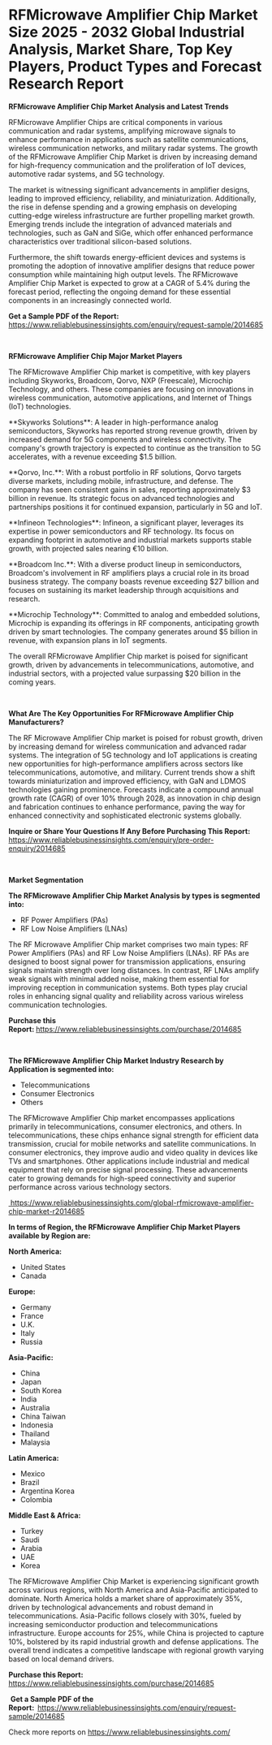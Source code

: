 <p><h1>RFMicrowave Amplifier Chip Market Size 2025 - 2032 Global Industrial Analysis, Market Share, Top Key Players, Product Types and Forecast Research Report</h1></p><p><strong>RFMicrowave Amplifier Chip Market Analysis and Latest Trends</strong></p>
<p><p>RFMicrowave Amplifier Chips are critical components in various communication and radar systems, amplifying microwave signals to enhance performance in applications such as satellite communications, wireless communication networks, and military radar systems. The growth of the RFMicrowave Amplifier Chip Market is driven by increasing demand for high-frequency communication and the proliferation of IoT devices, automotive radar systems, and 5G technology. </p><p>The market is witnessing significant advancements in amplifier designs, leading to improved efficiency, reliability, and miniaturization. Additionally, the rise in defense spending and a growing emphasis on developing cutting-edge wireless infrastructure are further propelling market growth. Emerging trends include the integration of advanced materials and technologies, such as GaN and SiGe, which offer enhanced performance characteristics over traditional silicon-based solutions. </p><p>Furthermore, the shift towards energy-efficient devices and systems is promoting the adoption of innovative amplifier designs that reduce power consumption while maintaining high output levels. The RFMicrowave Amplifier Chip Market is expected to grow at a CAGR of 5.4% during the forecast period, reflecting the ongoing demand for these essential components in an increasingly connected world.</p></p>
<p><strong>Get a Sample PDF of the Report:&nbsp;</strong> <a href="https://www.reliablebusinessinsights.com/enquiry/request-sample/2014685?utm_campaign=1877&utm_medium=2&utm_source=Github&utm_content=ia&utm_term=17012025&utm_id=rfmicrowave-amplifier-chip">https://www.reliablebusinessinsights.com/enquiry/request-sample/2014685</a></p>
<p>&nbsp;</p>
<p><strong>RFMicrowave Amplifier Chip Major Market Players</strong></p>
<p><p>The RFMicrowave Amplifier Chip market is competitive, with key players including Skyworks, Broadcom, Qorvo, NXP (Freescale), Microchip Technology, and others. These companies are focusing on innovations in wireless communication, automotive applications, and Internet of Things (IoT) technologies.</p><p>**Skyworks Solutions**: A leader in high-performance analog semiconductors, Skyworks has reported strong revenue growth, driven by increased demand for 5G components and wireless connectivity. The company's growth trajectory is expected to continue as the transition to 5G accelerates, with a revenue exceeding $1.5 billion.</p><p>**Qorvo, Inc.**: With a robust portfolio in RF solutions, Qorvo targets diverse markets, including mobile, infrastructure, and defense. The company has seen consistent gains in sales, reporting approximately $3 billion in revenue. Its strategic focus on advanced technologies and partnerships positions it for continued expansion, particularly in 5G and IoT.</p><p>**Infineon Technologies**: Infineon, a significant player, leverages its expertise in power semiconductors and RF technology. Its focus on expanding footprint in automotive and industrial markets supports stable growth, with projected sales nearing €10 billion. </p><p>**Broadcom Inc.**: With a diverse product lineup in semiconductors, Broadcom's involvement in RF amplifiers plays a crucial role in its broad business strategy. The company boasts revenue exceeding $27 billion and focuses on sustaining its market leadership through acquisitions and research.</p><p>**Microchip Technology**: Committed to analog and embedded solutions, Microchip is expanding its offerings in RF components, anticipating growth driven by smart technologies. The company generates around $5 billion in revenue, with expansion plans in IoT segments.</p><p>The overall RFMicrowave Amplifier Chip market is poised for significant growth, driven by advancements in telecommunications, automotive, and industrial sectors, with a projected value surpassing $20 billion in the coming years.</p></p>
<p>&nbsp;</p>
<p><strong>What Are The Key Opportunities For RFMicrowave Amplifier Chip Manufacturers?</strong></p>
<p><p>The RF Microwave Amplifier Chip market is poised for robust growth, driven by increasing demand for wireless communication and advanced radar systems. The integration of 5G technology and IoT applications is creating new opportunities for high-performance amplifiers across sectors like telecommunications, automotive, and military. Current trends show a shift towards miniaturization and improved efficiency, with GaN and LDMOS technologies gaining prominence. Forecasts indicate a compound annual growth rate (CAGR) of over 10% through 2028, as innovation in chip design and fabrication continues to enhance performance, paving the way for enhanced connectivity and sophisticated electronic systems globally.</p></p>
<p><strong>Inquire or Share Your Questions If Any Before Purchasing This Report:</strong> <a href="https://www.reliablebusinessinsights.com/enquiry/pre-order-enquiry/2014685?utm_campaign=1877&utm_medium=2&utm_source=Github&utm_content=ia&utm_term=17012025&utm_id=rfmicrowave-amplifier-chip">https://www.reliablebusinessinsights.com/enquiry/pre-order-enquiry/2014685</a></p>
<p>&nbsp;</p>
<p><strong>Market Segmentation</strong></p>
<p><strong>The RFMicrowave Amplifier Chip Market Analysis by types is segmented into:</strong></p>
<p><ul><li>RF Power Amplifiers (PAs)</li><li>RF Low Noise Amplifiers (LNAs)</li></ul></p>
<p><p>The RF Microwave Amplifier Chip market comprises two main types: RF Power Amplifiers (PAs) and RF Low Noise Amplifiers (LNAs). RF PAs are designed to boost signal power for transmission applications, ensuring signals maintain strength over long distances. In contrast, RF LNAs amplify weak signals with minimal added noise, making them essential for improving reception in communication systems. Both types play crucial roles in enhancing signal quality and reliability across various wireless communication technologies.</p></p>
<p><strong>Purchase this Report:&nbsp;</strong><a href="https://www.reliablebusinessinsights.com/purchase/2014685?utm_campaign=1877&utm_medium=2&utm_source=Github&utm_content=ia&utm_term=17012025&utm_id=rfmicrowave-amplifier-chip">https://www.reliablebusinessinsights.com/purchase/2014685</a></p>
<p>&nbsp;</p>
<p><strong>The RFMicrowave Amplifier Chip Market Industry Research by Application is segmented into:</strong></p>
<p><ul><li>Telecommunications</li><li>Consumer Electronics</li><li>Others</li></ul></p>
<p><p>The RFMicrowave Amplifier Chip market encompasses applications primarily in telecommunications, consumer electronics, and others. In telecommunications, these chips enhance signal strength for efficient data transmission, crucial for mobile networks and satellite communications. In consumer electronics, they improve audio and video quality in devices like TVs and smartphones. Other applications include industrial and medical equipment that rely on precise signal processing. These advancements cater to growing demands for high-speed connectivity and superior performance across various technology sectors.</p></p>
<p><a href="https://www.reliablebusinessinsights.com/global-rfmicrowave-amplifier-chip-market-r2014685?utm_campaign=1877&utm_medium=2&utm_source=Github&utm_content=ia&utm_term=17012025&utm_id=rfmicrowave-amplifier-chip">&nbsp;https://www.reliablebusinessinsights.com/global-rfmicrowave-amplifier-chip-market-r2014685</a></p>
<p><strong>In terms of Region, the RFMicrowave Amplifier Chip Market Players available by Region are:</strong></p>
<p>
    <p> <strong> North America: </strong>
        <ul>
            <li>United States</li>
            <li>Canada</li>
        </ul>
        </p> 
    <p> <strong> Europe: </strong>
        <ul>
            <li>Germany</li>
            <li>France</li>
            <li>U.K.</li>
            <li>Italy</li>
            <li>Russia</li>
        </ul>
        </p> 
    <p> <strong> Asia-Pacific: </strong>
        <ul>
            <li>China</li>
            <li>Japan</li>
            <li>South Korea</li>
            <li>India</li>
            <li>Australia</li>
            <li>China Taiwan</li>
            <li>Indonesia</li>
            <li>Thailand</li>
            <li>Malaysia</li>
        </ul>
        </p> 
    <p> <strong> Latin America: </strong>
        <ul>
            <li>Mexico</li>
            <li>Brazil</li>
            <li>Argentina Korea</li>
            <li>Colombia</li>
        </ul>
        </p> 
    <p> <strong> Middle East & Africa: </strong>
        <ul>
            <li>Turkey</li>
            <li>Saudi</li>
            <li>Arabia</li>
            <li>UAE</li>
            <li>Korea</li>
        </ul>
    </p>
    </p>
<p><p>The RFMicrowave Amplifier Chip Market is experiencing significant growth across various regions, with North America and Asia-Pacific anticipated to dominate. North America holds a market share of approximately 35%, driven by technological advancements and robust demand in telecommunications. Asia-Pacific follows closely with 30%, fueled by increasing semiconductor production and telecommunications infrastructure. Europe accounts for 25%, while China is projected to capture 10%, bolstered by its rapid industrial growth and defense applications. The overall trend indicates a competitive landscape with regional growth varying based on local demand drivers.</p></p>
<p><strong>Purchase this Report: </strong><a href="https://www.reliablebusinessinsights.com/purchase/2014685?utm_campaign=1877&utm_medium=2&utm_source=Github&utm_content=ia&utm_term=17012025&utm_id=rfmicrowave-amplifier-chip">https://www.reliablebusinessinsights.com/purchase/2014685</a></p>
<p>&nbsp;<strong>Get a Sample PDF of the Report:&nbsp;&nbsp;</strong><a href="https://www.reliablebusinessinsights.com/enquiry/request-sample/2014685?utm_campaign=1877&utm_medium=2&utm_source=Github&utm_content=ia&utm_term=17012025&utm_id=rfmicrowave-amplifier-chip">https://www.reliablebusinessinsights.com/enquiry/request-sample/2014685</a></p>
<p><strong></strong></p>
<p>Check more reports on <a href="https://www.reliablebusinessinsights.com/?utm_campaign=1877&utm_medium=2&utm_source=Github&utm_content=ia&utm_term=17012025&utm_id=rfmicrowave-amplifier-chip">https://www.reliablebusinessinsights.com/</a></p>